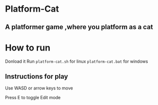 # Platform-Cat
## A platformer game ,where you platform as a cat

# How to run
Donload it
Run `platform-cat.sh` for linux `platform-cat.bat` for windows 
## Instructions for play
Use WASD or arrow keys to move

Press E to toggle Edit mode


